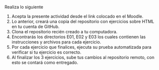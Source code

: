Realiza lo siguiente

1. Acepta la presente actividad desde el link colocado en el Moodle.
2. Lo anterior, creará una copia del repositorio con ejercicios sobre HTML en tu cuenta de GitHub. 
3. Clona el repositorio recién creado a tu computadora.
4. Encontrarás los directorios E01, E02 y E03 los cuales contienen las instrucciones y archivos para cada ejercicio.
5. Por cada ejercicio que finalices, ejecuta su prueba automatizada para verificar si tu ejercicio es correcto.
6. Al finalizar los 3 ejercicios, sube tus cambios al repositorio remoto, con esto se contará como entregado.